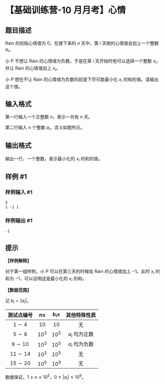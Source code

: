 # 【基础训练营-10 月月考】心情

## 题目描述

Rain 的初始心情值为 $0$，在接下来的 $n$ 天中，第 $i$ 天她的心情值会加上一个整数 $a_i$。

小 P 不想让 Rain 的心情值为负数，于是在第 $i$ 天开始时他可以选择一个整数 $x_i$，并让 Rain 的心情值加上 $x_i$。

小 P 想在不让 Rain 的心情值为负数的前提下尽可能最小化 $x_i$ 的和的值。请输出这个值。

## 输入格式

第一行输入一个正整数 $n$，表示一共有 $n$ 天。

第二行输入 $n$ 个整数 $a_i$，含义如题所示。

## 输出格式

输出一行，一个整数，表示最小化的 $x_i$ 的和的值。

## 样例 #1

### 样例输入 #1

```
3
1 -1 1
```

### 样例输出 #1

```
-1
```

## 提示

**【样例解释】**

对于第一组样例，小 P 可以在第三天的时候给 Rain 的心情值加上 $-1$。此时 $x_i$ 的和为 $-1$，可以证明这是最小化的 $x_i$ 的和。

**【数据范围】**

记 $b_i=|a_i|$。

| 测试点编号  | $n\leq$ | $b_i\leq$ |  其他特殊性质  |
| :---------: | :-----: | :-------: | :------------: |
|  $1\sim 4$  |  $10$   |   $10$    |       无       |
|  $5\sim 8$  | $10^3$  |  $10^5$   | $a_i$ 均为正数 |
| $9\sim 10$  | $10^3$  |  $10^5$   | $a_i$ 均为负数 |
| $11\sim 14$ | $10^3$  |  $10^5$   |       无       |
| $15\sim 20$ | $10^5$  |  $10^9$   |       无       |

数据保证，$1 \leq n \leq 10^5$，$0 \leq |a_i| \leq 10^9$。
